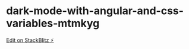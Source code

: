 # dark-mode-with-angular-and-css-variables-mtmkyg

[Edit on StackBlitz ⚡️](https://stackblitz.com/edit/dark-mode-with-angular-and-css-variables-mtmkyg)